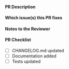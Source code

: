 <!--

CONTRIBUTORS GUIDE: https://github.com/grafana/alloy/blob/main/docs/developer/contributing.md#updating-the-changelog

If this is your first PR or you have not contributed in a while, we recommend
taking the time to review the guide. It gives helpful instructions for
contributors around things like how to update the changelog.

-->

#### PR Description

#### Which issue(s) this PR fixes

<!-- Uncomment the following line if you want that GitHub issue gets automatically closed after merging the PR -->
<!-- Fixes #issue_id -->

#### Notes to the Reviewer

#### PR Checklist

<!-- Remove items that do not apply. For completed items, change [ ] to [x]. -->

- [ ] CHANGELOG.md updated
- [ ] Documentation added
- [ ] Tests updated
